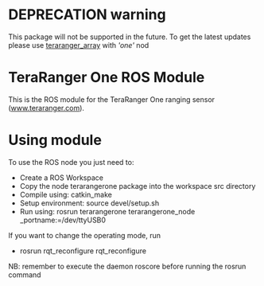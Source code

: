# DEPRECATION warning

This package will not be supported in the future. To get the latest updates please use [teraranger_array](https://github.com/Terabee/teraranger) with _'one'_ nod

TeraRanger One ROS Module
=========================

This is the ROS module for the TeraRanger One ranging sensor (www.teraranger.com).


Using module
============

To use the ROS node you just need to:
* Create a ROS Workspace
* Copy the node terarangerone package into the workspace src directory
* Compile using: catkin_make 
* Setup environment: source devel/setup.sh
* Run using: rosrun terarangerone terarangerone_node _portname:=/dev/ttyUSB0

If you want to change the operating mode, run
* rosrun rqt_reconfigure rqt_reconfigure 

NB: remember to execute the daemon roscore before running the rosrun command
